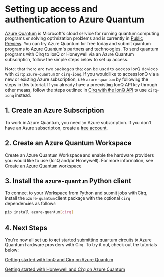 # Setting up access and authentication to Azure Quantum

[Azure Quantum](https://docs.microsoft.com/azure/quantum/overview-azure-quantum) is Microsoft's cloud service for running quantum computing programs or solving optimization problems and is currently in [Public Preview](https://cloudblogs.microsoft.com/quantum/2021/02/01/azure-quantum-preview/). You can try Azure Quantum for free today and submit quantum programs to Azure Quantum's partners and technologies. To send quantum programs with Cirq to IonQ or Honeywell via an Azure Quantum subscription, follow the simple steps below to set up access.

Note: that there are two packages that can be used to access IonQ devices with `cirq`: `azure-quantum` or `cirq-ionq`. If you would like to access IonQ via a new or existing Azure subscription, use `azure-quantum` by following the steps in this tutorial. If you already have a preexisting IonQ API key through other means, follow the steps outlined in [Cirq with the IonQ API](/cirq/hardware/ionq/access.md) to use `cirq-ionq` instead.

## 1. Create an Azure Subscription

To work in Azure Quantum, you need an Azure subscription. If you don't have an Azure subscription, create a [free account](https://azure.microsoft.com/free/).

## 2. Create an Azure Quantum Workspace

Create an Azure Quantum Workspace and enable the hardware providers you would like to use (IonQ and/or Honeywell). For more information, see [Create an Azure Quantum workspace](https://docs.microsoft.com/azure/quantum/quickstart-microsoft-qc?pivots=platform-ionq#create-an-azure-quantum-workspace).

## 3. Install the `azure-quantum` Python client

To connect to your Workspace from Python and submit jobs with Cirq, install the `azure-quantum` client package with the optional `cirq` dependencies as follows:

```bash
pip install azure-quantum[cirq]
```

## 4. Next Steps

You're now all set up to get started submitting quantum circuits to Azure Quantum hardware providers with Cirq. To try it out, check out the tutorials below:

[Getting started with IonQ and Cirq on Azure Quantum](/cirq/hardware/azure-quantum/getting_started_ionq.ipynb)

[Getting started with Honeywell and Cirq on Azure Quantum](/cirq/hardware/azure-quantum/getting_started_honeywell.ipynb)
